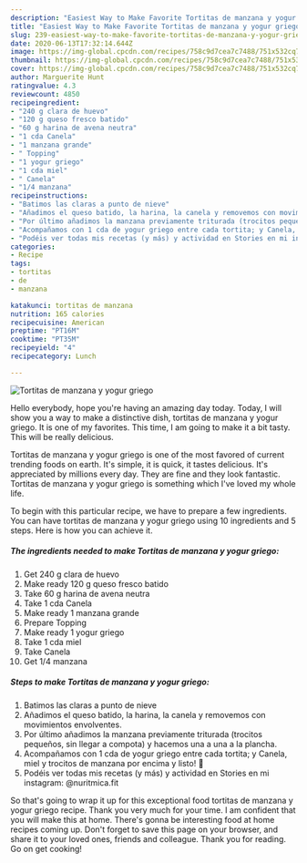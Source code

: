 ```yaml
---
description: "Easiest Way to Make Favorite Tortitas de manzana y yogur griego"
title: "Easiest Way to Make Favorite Tortitas de manzana y yogur griego"
slug: 239-easiest-way-to-make-favorite-tortitas-de-manzana-y-yogur-griego
date: 2020-06-13T17:32:14.644Z
image: https://img-global.cpcdn.com/recipes/758c9d7cea7c7488/751x532cq70/tortitas-de-manzana-y-yogur-griego-foto-principal.jpg
thumbnail: https://img-global.cpcdn.com/recipes/758c9d7cea7c7488/751x532cq70/tortitas-de-manzana-y-yogur-griego-foto-principal.jpg
cover: https://img-global.cpcdn.com/recipes/758c9d7cea7c7488/751x532cq70/tortitas-de-manzana-y-yogur-griego-foto-principal.jpg
author: Marguerite Hunt
ratingvalue: 4.3
reviewcount: 4850
recipeingredient:
- "240 g clara de huevo"
- "120 g queso fresco batido"
- "60 g harina de avena neutra"
- "1 cda Canela"
- "1 manzana grande"
- " Topping"
- "1 yogur griego"
- "1 cda miel"
- " Canela"
- "1/4 manzana"
recipeinstructions:
- "Batimos las claras a punto de nieve"
- "Añadimos el queso batido, la harina, la canela y removemos con movimientos envolventes."
- "Por último añadimos la manzana previamente triturada (trocitos pequeños, sin llegar a compota) y hacemos una a una a la plancha."
- "Acompañamos con 1 cda de yogur griego entre cada tortita; y Canela, miel y trocitos de manzana por encima y listo! 🤤"
- "Podéis ver todas mis recetas (y más) y actividad en Stories en mi instagram: @nuritmica.fit"
categories:
- Recipe
tags:
- tortitas
- de
- manzana

katakunci: tortitas de manzana 
nutrition: 165 calories
recipecuisine: American
preptime: "PT16M"
cooktime: "PT35M"
recipeyield: "4"
recipecategory: Lunch

---
```



![Tortitas de manzana y yogur griego](https://img-global.cpcdn.com/recipes/758c9d7cea7c7488/751x532cq70/tortitas-de-manzana-y-yogur-griego-foto-principal.jpg)

Hello everybody, hope you're having an amazing day today. Today, I will show you a way to make a distinctive dish, tortitas de manzana y yogur griego. It is one of my favorites. This time, I am going to make it a bit tasty. This will be really delicious.

Tortitas de manzana y yogur griego is one of the most favored of current trending foods on earth. It's simple, it is quick, it tastes delicious. It's appreciated by millions every day. They are fine and they look fantastic. Tortitas de manzana y yogur griego is something which I've loved my whole life.




To begin with this particular recipe, we have to prepare a few ingredients. You can have tortitas de manzana y yogur griego using 10 ingredients and 5 steps. Here is how you can achieve it.

<!--inarticleads1-->

##### The ingredients needed to make Tortitas de manzana y yogur griego:

1. Get 240 g clara de huevo
1. Make ready 120 g queso fresco batido
1. Take 60 g harina de avena neutra
1. Take 1 cda Canela
1. Make ready 1 manzana grande
1. Prepare  Topping
1. Make ready 1 yogur griego
1. Take 1 cda miel
1. Take  Canela
1. Get 1/4 manzana




<!--inarticleads2-->

##### Steps to make Tortitas de manzana y yogur griego:

1. Batimos las claras a punto de nieve
1. Añadimos el queso batido, la harina, la canela y removemos con movimientos envolventes.
1. Por último añadimos la manzana previamente triturada (trocitos pequeños, sin llegar a compota) y hacemos una a una a la plancha.
1. Acompañamos con 1 cda de yogur griego entre cada tortita; y Canela, miel y trocitos de manzana por encima y listo! 🤤
1. Podéis ver todas mis recetas (y más) y actividad en Stories en mi instagram: @nuritmica.fit




So that's going to wrap it up for this exceptional food tortitas de manzana y yogur griego recipe. Thank you very much for your time. I am confident that you will make this at home. There's gonna be interesting food at home recipes coming up. Don't forget to save this page on your browser, and share it to your loved ones, friends and colleague. Thank you for reading. Go on get cooking!
